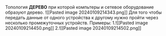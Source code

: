 Топология **ДЕРЕВО** при которой компьтеры и сетевое оборудование образуют дерево.
![[Pasted image 20240109214343.png]]
Для того чтобы передать данные от одного устройства к другому нужно пройти через несколько промежуточных устройств. Примеры: 1.![[Pasted image 20240109214450.png]]
2.![[Pasted image 20240109214502.png]]